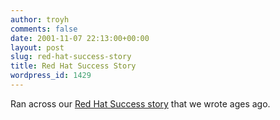 ```yaml
---
author: troyh
comments: false
date: 2001-11-07 22:13:00+00:00
layout: post
slug: red-hat-success-story
title: Red Hat Success Story
wordpress_id: 1429
---
```


Ran across our [Red  Hat Success story](http://www.redhat.successes.com/Story_352_SCStoryFullPage_Medium_Story.html) that we wrote ages ago.
